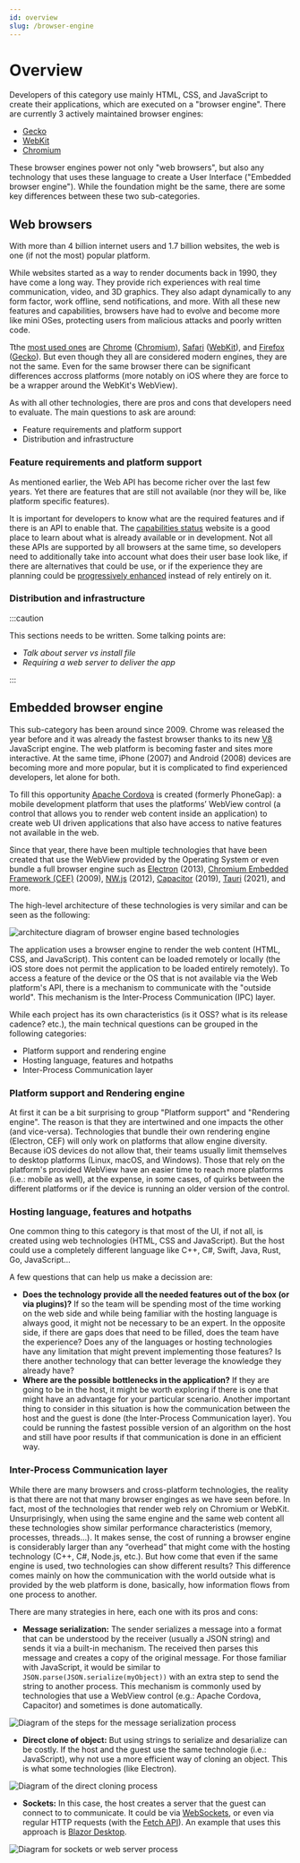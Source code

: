 ```yaml
---
id: overview
slug: /browser-engine
---
```


# Overview

Developers of this category use mainly HTML, CSS, and JavaScript to create their applications,
which are executed on a "browser engine". There are currently 3 actively maintained browser engines:

* [Gecko]
* [WebKit]
* [Chromium]

These browser engines power not only "web browsers", but also any technology that uses these
language to create a User Interface ("Embedded browser engine"). While the foundation might be the
same, there are some key differences between these two sub-categories.

<!-- Venn diagram of browser engines, web browsers, embedded browser engine -->

## Web browsers

With more than 4 billion internet users and 1.7 billion websites, the web is one (if not the most)
popular platform.

While websites started as a way to render documents back in 1990, they have come a long way. They
provide rich experiences with real time communication, video, and 3D graphics. They also adapt
dynamically to any form factor, work offline, send notifications, and more.
With all these new features and capabilities, browsers have had to evolve and become more like mini
OSes, protecting users from malicious attacks and poorly written code.

Tthe [most used ones][statcounter] are [Chrome] ([Chromium]), [Safari] ([WebKit]), and [Firefox]
([Gecko]). But even though they all are considered modern engines, they are not the same. Even for
the same browser there can be significant differences accross platforms (more notably on iOS where
they are force to be a wrapper around the WebKit's WebView).

As with all other technologies, there are pros and cons that developers need to evaluate. The main
questions to ask are around:

* Feature requirements and platform support
* Distribution and infrastructure

### Feature requirements and platform support

As mentioned earlier, the Web API has become richer over the last few years. Yet there are features
that are still not available (nor they will be, like platform specific features).

It is important for developers to know what are the required features and if there is an API to
enable that. The [capabilities status][Project Fugu] website is a good place to learn about what is
already available or in development. Not all these APIs are supported by all browsers at the same
time, so developers need to additionally take into account what does their user base look like, if
there are alternatives that could be use, or if the experience they are planning could be
[progressively enhanced][Progressive enhancement] instead of rely entirely on it.

### Distribution and infrastructure

:::caution

This sections needs to be written. Some talking points are:

* _Talk about server vs install file_
* _Requiring a web server to deliver the app_

:::

## Embedded browser engine

This sub-category has been around since 2009. Chrome was released the year before and it was already
the fastest browser thanks to its new [V8] JavaScript engine. The web platform is becoming faster
and sites more interactive. At the same time, iPhone (2007) and Android (2008) devices are becoming
more and more popular, but it is complicated to find experienced developers, let alone for both.

To fill this opportunity [Apache Cordova] is created (formerly PhoneGap): a mobile development
platform that uses the platforms’ WebView control (a control that allows you to render web content
inside an application) to create web UI driven applications that also have access to native features
not available in the web.

Since that year, there have been multiple technologies that have been created that use the WebView
provided by the Operating System or even bundle a full browser engine such as [Electron] (2013),
[Chromium Embedded Framework (CEF)][CEF] (2009), [NW.js] (2012), [Capacitor] (2019), [Tauri] (2021),
and more.

The high-level architecture of these technologies is very similar and can be seen as the following:

<p align="center">

![architecture diagram of browser engine based technologies](/img/browser-engine-schema.jpg)

</p>

The application uses a browser engine to render the web content (HTML, CSS, and JavaScript). This
content can be loaded remotely or locally (the iOS store does not permit the application to be
loaded entirely remotely).
To access a feature of the device or the OS that is not available via the Web platform's API, there
is a mechanism to communicate with the "outside world". This mechanism is the Inter-Process
Communication (IPC) layer.

While each project has its own characteristics (is it OSS? what is its release cadence? etc.), the
main technical questions can be grouped in the following categories:

* Platform support and rendering engine
* Hosting language, features and hotpaths
* Inter-Process Communication layer

### Platform support and Rendering engine

At first it can be a bit surprising to group "Platform support" and "Rendering engine". The reason
is that they are intertwined and one impacts the other (and vice-versa). Technologies that bundle
their own rendering engine (Electron, CEF) will only work on platforms that allow engine diversity.
Because iOS devices do not allow that, their teams usually limit themselves to desktop platforms
(Linux, macOS, and Windows). Those that rely on the platform's provided WebView have an easier time
to reach more platforms (i.e.: mobile as well), at the expense, in some cases, of quirks between the
different platforms or if the device is running an older version of the control.

### Hosting language, features and hotpaths

One common thing to this category is that most of the UI, if not all, is created using web
technologies (HTML, CSS and JavaScript). But the host could use a completely different language
like C++, C#, Swift, Java, Rust, Go, JavaScript...

A few questions that can help us make a decission are:

* **Does the technology provide all the needed features out of the box (or via plugins)?** If so the
  team will be spending most of the time working on the web side and while being familiar with the
  hosting language is always good, it might not be necessary to be an expert.
  In the opposite side, if there are gaps does that need to be filled, does the team have the
  experience? Does any of the languages or hosting technologies have any limitation that might
  prevent implementing those features? Is there another technology that can better leverage the
  knowledge they already have?
* **Where are the possible bottlenecks in the application?** If they are going to be in the host, it
  might be worth exploring if there is one that might have an advantage for your particular
  scenario. Another important thing to consider in this situation is how the communication between
  the host and the guest is done (the Inter-Process Communication layer). You could be running the
  fastest possible version of an algorithm on the host and still have poor results if that
  communication is done in an efficient way.

### Inter-Process Communication layer

While there are many browsers and cross-platform technologies, the reality is that there are not
that many browser enginges as we have seen before. In fact, most of the technologies that render web
rely on Chromium or WebKit. Unsurprisingly, when using the same engine and the same web content all
these technologies show similar performance characteristics (memory, processes, threads...). It
makes sense, the cost of running a browser engine is considerably larger than any “overhead” that
might come with the hosting technology (C++, C#, Node.js, etc.).
But how come that even if the same engine is used, two technologies can show different results? This
difference comes mainly on how the communication with the world outside what is provided by the web
platform is done, basically, how information flows from one process to another.

There are many strategies in here, each one with its pros and cons:

* **Message serialization:** The sender serializes a message into a format that can be understood
  by the receiver (usually a JSON string) and sends it via a built-in mechanism. The received then
  parses this message and creates a copy of the original message.
  For those familiar with JavaScript, it would be similar to `JSON.parse(JSON.serialize(myObject))`
  with an extra step to send the string to another process. This mechanism is commonly used by
  technologies that use a WebView control (e.g.: Apache Cordova, Capacitor) and sometimes is done
  automatically.

<p align="center">

![Diagram of the steps for the message serialization process](/img/stringify.jpg)

</p>

* **Direct clone of object:** But using strings to serialize and desarialize can be costly. If the
  host and the guest use the same technologie (i.e.: JavaScript), why not use a more efficient
  way of cloning an object. This is what some technologies (like Electron).

<p align="center">

![Diagram of the direct cloning process](/img/clone.jpg)

</p>

* **Sockets:** In this case, the host creates a server that the guest can connect to to communicate.
  It could be via [WebSockets], or even via regular HTTP requests (with the [Fetch API]). An example
  that uses this approach is [Blazor Desktop].

<p align="center">

![Diagram for sockets or web server process](/img/sockets.jpg)

</p>

<!-- Reference links. TODO: Update to internal links once they are available -->

[Apache Cordova]: https://en.wikipedia.org/wiki/Apache_Cordova
[Blazor Desktop]: https://devblogs.microsoft.com/dotnet/announcing-net-6-preview-1/#blazor-desktop-apps
[Capacitor]: https://capacitorjs.com/
[CEF]: https://bitbucket.org/chromiumembedded/cef/wiki/Home
[Chromium]: http://www.chromium.org/Home
[Chrome]: https://www.google.com/chrome/index.html
[Edge]: https://www.microsoft.com/en-us/edge
[Electron]: https://www.electronjs.org
[Fetch API]: https://developer.mozilla.org/en-US/docs/Web/API/Fetch_API/Using_Fetch
[Gecko]: https://developer.mozilla.org/en-US/docs/Mozilla/Gecko
[Firefox]: https://www.mozilla.org/en-US/firefox/new/
[NW.js]: https://nwjs.io/
[Progressive enhancement]: https://developer.mozilla.org/en-US/docs/Glossary/Progressive_Enhancement
[Project Fugu]: https://web.dev/fugu-status/
[Safari]: https://www.apple.com/safari/
[statcounter]: https://gs.statcounter.com/browser-market-share
[Tauri]: https://tauri.studio/
[Types of technologies]: ../types.md
[V8]: https://en.wikipedia.org/wiki/V8_(JavaScript_engine)
[WebKit]: https://webkit.org/
[WebSockets]: https://developer.mozilla.org/en-US/docs/Web/API/WebSockets_API

